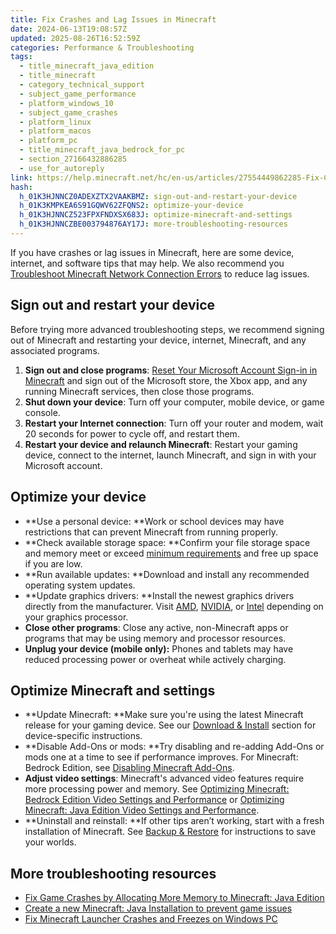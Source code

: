 ```yaml
---
title: Fix Crashes and Lag Issues in Minecraft
date: 2024-06-13T19:08:57Z
updated: 2025-08-26T16:52:59Z
categories: Performance & Troubleshooting
tags:
  - title_minecraft_java_edition
  - title_minecraft
  - category_technical_support
  - subject_game_performance
  - platform_windows_10
  - subject_game_crashes
  - platform_linux
  - platform_macos
  - platform_pc
  - title_minecraft_java_bedrock_for_pc
  - section_27166432886285
  - use_for_autoreply
link: https://help.minecraft.net/hc/en-us/articles/27554449862285-Fix-Crashes-and-Lag-Issues-in-Minecraft
hash:
  h_01K3HJNNCZ0ADEXZTX2VAAKBMZ: sign-out-and-restart-your-device
  h_01K3KMPKEA6S91GQWV62ZFQNS2: optimize-your-device
  h_01K3HJNNCZ523FPXFNDXSX683J: optimize-minecraft-and-settings
  h_01K3HJNNCZBE003794876AY17J: more-troubleshooting-resources
---
```


If you have crashes or lag issues in Minecraft, here are some device, internet, and software tips that may help. We also recommend you [Troubleshoot Minecraft Network Connection Errors](./Troubleshoot-Minecraft-Network-Connection-Errors.md) to reduce lag issues.

## Sign out and restart your device

Before trying more advanced troubleshooting steps, we recommend signing out of Minecraft and restarting your device, internet, Minecraft, and any associated programs.

1.  **Sign out and close programs**: [Reset Your Microsoft Account Sign-in in Minecraft](../Account-Sign-in/Reset-Your-Microsoft-Account-Sign-in-in-Minecraft.md) and sign out of the Microsoft store, the Xbox app, and any running Minecraft services, then close those programs.
2.  **Shut down your device**: Turn off your computer, mobile device, or game console.
3.  **Restart your Internet connection**: Turn off your router and modem, wait 20 seconds for power to cycle off, and restart them.
4.  **Restart your device and relaunch Minecraft**: Restart your gaming device, connect to the internet, launch Minecraft, and sign in with your Microsoft account.

## Optimize your device

- **Use a personal device: **Work or school devices may have restrictions that can prevent Minecraft from running properly.
- **Check available storage space: **Confirm your file storage space and memory meet or exceed [minimum requirements](../Download-Install/System-Requirements-for-Minecraft-Java-Edition.md) and free up space if you are low.
- **Run available updates: **Download and install any recommended operating system updates.
- **Update graphics drivers: **Install the newest graphics drivers directly from the manufacturer. Visit [AMD](https://www.amd.com/en/support/download/drivers.html), [NVIDIA](https://www.nvidia.com/en-us/drivers/), or [Intel](https://www.intel.com/content/www/us/en/download-center/home.html) depending on your graphics processor.
- **Close other programs**: Close any active, non-Minecraft apps or programs that may be using memory and processor resources.
- **Unplug your device (mobile only):** Phones and tablets may have reduced processing power or overheat while actively charging.

## Optimize Minecraft and settings

- **Update Minecraft: **Make sure you're using the latest Minecraft release for your gaming device. See our [Download & Install](https://help.minecraft.net/hc/en-us/sections/27166490706957) section for device-specific instructions.
- **Disable Add-Ons or mods: **Try disabling and re-adding Add-Ons or mods one at a time to see if performance improves. For Minecraft: Bedrock Edition, see [Disabling Minecraft Add-Ons](../Managing-Marketplace-Content/Disable-Minecraft-Add-Ons-to-Solve-Game-Issues.md).
- **Adjust video settings**: Minecraft's advanced video features require more processing power and memory. See [Optimizing Minecraft: Bedrock Edition Video Settings and Performance](./Optimizing-Minecraft-Bedrock-Edition-Video-Settings-and-Performance.md) or [Optimizing Minecraft: Java Edition Video Settings and Performance](./Optimizing-Minecraft-Java-Edition-Video-Settings-and-Performance.md).
- **Uninstall and reinstall: **If other tips aren’t working, start with a fresh installation of Minecraft. See [Backup & Restore](https://help.minecraft.net/hc/en-us/sections/27166561402125) for instructions to save your worlds.

## More troubleshooting resources

- [Fix Game Crashes by Allocating More Memory to Minecraft: Java Edition](./Fix-Game-Crashes-by-Allocating-More-Memory-to-Minecraft-Java-Edition.md)
- [Create a new Minecraft: Java Installation to prevent game issues](../Minecraft-Launcher-Support/Minecraft-is-Installed-but-the-Game-or-the-Launcher-Crashes-when-I-Click-Play.md)
- [Fix Minecraft Launcher Crashes and Freezes on Windows PC](../Minecraft-Launcher-Support/The-Minecraft-Launcher-Crashes-on-Sign-In.md)
